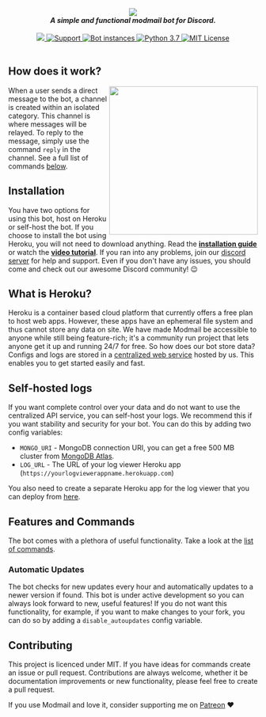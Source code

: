 <div align="center">
    <img src='https://i.imgur.com/o558Qnq.png' align='center'>
    <br>
    <strong><i>A simple and functional modmail bot for Discord.</i></strong>
    <br>
    <br>


<a href="https://heroku.com/deploy?template=https://github.com/kyb3r/modmail">
    <img src="https://img.shields.io/badge/deploy_to-heroku-997FBC.svg?style=for-the-badge" />
</a>


<a href="https://discord.gg/j5e9p8w">
    <img src="https://img.shields.io/discord/515071617815019520.svg?style=for-the-badge&colorB=7289DA" alt="Support" />
</a>



<a href="https://github.com/kyb3r/modmail/">
    <img src="https://api.modmail.tk/badges/instances.svg" alt="Bot instances" />
</a>


<a href="https://patreon.com/kyber">
  <img src="https://img.shields.io/badge/patreon-donate-orange.svg?style=for-the-badge" alt="Python 3.7" />
</a>


<a href="https://github.com/kyb3r/modmail/blob/master/LICENSE">
  <img src="https://img.shields.io/badge/license-mit-e74c3c.svg?style=for-the-badge" alt="MIT License" />
</a>

</div>
<br>

## How does it work?


<img src='https://i.imgur.com/GGukNDs.png' align='right' height=300>

When a user sends a direct message to the bot, a channel is created within an isolated category. This channel is where messages will be relayed. To reply to the message, simply use the command `reply` in the channel. See a full list of commands [below](#features-and-commands).


## Installation

You have two options for using this bot, host on Heroku or self-host the bot. If you choose to install the bot using Heroku, you will not need to download anything. Read the **[installation guide](https://github.com/kyb3r/modmail/wiki/Installation)** or watch the **[video tutorial](https://youtu.be/TH_1QfKUl_k)**. If you ran into any problems, join our [discord server](https://discord.gg/etJNHCQ) for help and support. Even if you don't have any issues, you should come and check out our awesome Discord community! :wink:

## What is Heroku?

Heroku is a container based cloud platform that currently offers a free plan to host web apps. However, these apps have an ephemeral file system and thus cannot store any data on site. We have made Modmail be accessible to anyone while still being feature-rich; it's a community run project that lets anyone get it up and running 24/7 for free. So how does our bot store data? Configs and logs are stored in a [centralized web service](https://modmail.tk) hosted by us. This enables you to get started easily and fast.

## Self-hosted logs

If you want complete control over your data and do not want to use the centralized API service, you can self-host your logs. We recommend this if you want stability and security for your bot. You can do this by adding two config variables: 

* `MONGO_URI` - MongoDB connection URI, you can get a free 500 MB cluster from [MongoDB Atlas](https://www.mongodb.com/cloud/atlas).
* `LOG_URL` - The URL of your log viewer Heroku app (`https://yourlogviewerappname.herokuapp.com`)

You also need to create a separate Heroku app for the log viewer that you can deploy from [here](https://github.com/kyb3r/logviewer).

## Features and Commands
The bot comes with a plethora of useful functionality. Take a look at the [list of commands](https://github.com/kyb3r/modmail/wiki/Features-and-commands).


### Automatic Updates
The bot checks for new updates every hour and automatically updates to a newer version if found. This bot is under active development so you can always look forward to new, useful features! If you do not want this functionality, for example, if you want to make changes to your fork, you can do so by adding a `disable_autoupdates` config variable. 

## Contributing
This project is licenced under MIT. If you have ideas for commands create an issue or pull request. Contributions are always welcome, whether it be documentation improvements or new functionality, please feel free to create a pull request.

If you use Modmail and love it, consider supporting me on [Patreon](https://www.patreon.com/kyber) :heart:
